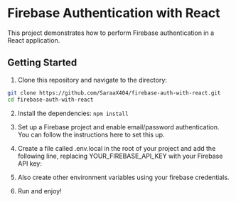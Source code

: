 # Firebase Authentication with React

This project demonstrates how to perform Firebase authentication in a React application.

## Getting Started

1. Clone this repository and navigate to the directory:

```bash
git clone https://github.com/SaraaX404/firebase-auth-with-react.git
cd firebase-auth-with-react

```
2. Install the dependencies:
```npm install```

3. Set up a Firebase project and enable email/password authentication. You can follow the instructions here to set this up.

4. Create a file called .env.local in the root of your project and add the following line, replacing YOUR_FIREBASE_API_KEY with your Firebase API key:

5. Also create other environment variables using your firebase credentials.
6. Run and enjoy!
